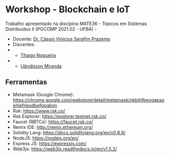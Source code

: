 # Workshop - Blockchain e IoT
Trabalho apresentado na discipina MATE36 - Tópicos em Sistemas Distribuidos II (PGCOMP 2021.02 - UFBA) - 
- Docente: [Dr. Cássio Vinicius Serafim Prazeres](http://lattes.cnpq.br/5075736089100544)
- Discentes: 
- - [Thiago Nogueira](https://www.linkedin.com/in/thiago-nogueira-a5bb0120)
- - [Uândisson Miranda](https://www.linkedin.com/in/uandisson)

## Ferramentas
- Metamask (Google Chrome): https://chrome.google.com/webstore/detail/metamask/nkbihfbeogaeaoehlefnkodbefgpgknn
- Rsk: https://www.rsk.co/
- Rsk Explorer: https://explorer.testnet.rsk.co/ 
- Faucet (RBTCs): https://faucet.rsk.co/ 
- Remix IDE: http://remix.ethereum.org/
- Solidity Lang: https://docs.soliditylang.org/en/v0.8.9/
- NodeJS: https://nodejs.org/en/
- Express JS: https://expressjs.com/ 
- Web3js: https://web3js.readthedocs.io/en/v1.5.2/